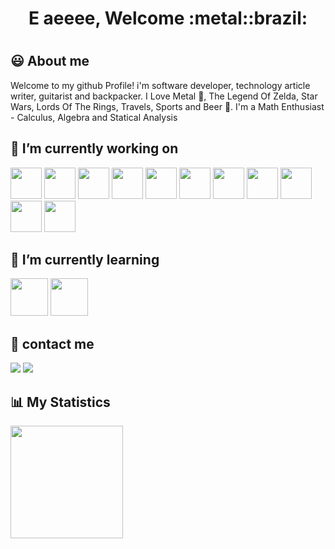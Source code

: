 <h1 align="center"> E aeeee, Welcome :metal::brazil: <h1>

## :smiley: About me
Welcome to my github Profile! i'm software developer, technology article writer, guitarist and backpacker. I Love Metal :metal:, The Legend Of Zelda, Star  Wars, Lords Of The Rings, Travels, Sports and Beer :beer:. I'm a Math Enthusiast - Calculus, Algebra and Statical Analysis


## 🔭 I’m currently working on
 
<img src="https://cdn.jsdelivr.net/gh/devicons/devicon/icons/nodejs/nodejs-original.svg" width=50, length=50/> <img src="https://cdn.jsdelivr.net/gh/devicons/devicon/icons/javascript/javascript-original.svg" width=50, length=50 /> <img src="https://cdn.jsdelivr.net/gh/devicons/devicon/icons/mongodb/mongodb-plain.svg" width=50, length=50 /> <img src="https://cdn.jsdelivr.net/gh/devicons/devicon/icons/typescript/typescript-original.svg" width=50, length=50 /> <img src="https://cdn.jsdelivr.net/gh/devicons/devicon/icons/postgresql/postgresql-original-wordmark.svg" width=50, length=50/> <img src="https://cdn.jsdelivr.net/gh/devicons/devicon/icons/mysql/mysql-original.svg" width=50, length=50 /> <img src="https://cdn.jsdelivr.net/gh/devicons/devicon/icons/python/python-original-wordmark.svg" width=50, length=50/> <img src="https://cdn.jsdelivr.net/gh/devicons/devicon/icons/flask/flask-original.svg" width=50, length=50 /> <img src="https://cdn.jsdelivr.net/gh/devicons/devicon/icons/linux/linux-original.svg" width=50, length=50 /> <img src="https://cdn.jsdelivr.net/gh/devicons/devicon/icons/jest/jest-plain.svg" width=50, length=50 />  <img src="https://cdn.jsdelivr.net/gh/devicons/devicon/icons/react/react-original.svg" width=50, length=50 />

          
## 🌱 I’m currently learning
 
<img src="https://cdn.jsdelivr.net/gh/devicons/devicon/icons/rust/rust-plain.svg" width=60, length=60/> <img src="https://cdn.jsdelivr.net/gh/devicons/devicon/icons/graphql/graphql-plain-wordmark.svg" width=60, length=60/>
          
## 💬 contact me
 
<div>
<a href = "https://medium.com/@franklyn-sanc"><img src="https://img.shields.io/badge/-medium-000000?style=for-the-badge&logo=medium&logoColor=white" target="_blank"></a>
<a href="https://www.linkedin.com/in/franklyn-sancho/" target="_blank"><img src="https://img.shields.io/badge/-LinkedIn-%230077B5?style=for-the-badge&logo=linkedin&logoColor=white" target="_blank"></a>   
</div>

##  :bar_chart: My Statistics

 <div>
<a href="https://github.com/franklyn-sancho">
<img height="180em" src="https://github-readme-stats.vercel.app/api/top-langs/?username=franklyn-sancho&layout=compact&hide=python"/>
</div>




<!--
**Franklyn-Sancho/Franklyn-Sancho** is a ✨ _special_ ✨ repository because its `README.md` (this file) appears on your GitHub profile.

Here are some ideas to get you started:

- 🔭 I’m currently working on ...
- 🌱 I’m currently learning ...
- 👯 I’m looking to collaborate on ...
- 🤔 I’m looking for help with ...
- 💬 Ask me about ...
- 📫 How to reach me: ...
- 😄 Pronouns: ...
- ⚡ Fun fact: ...
-->
